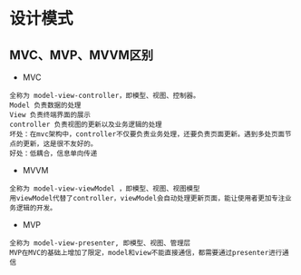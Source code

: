 # 设计模式

## MVC、MVP、MVVM区别
- MVC
```
全称为 model-view-controller，即模型、视图、控制器。
Model 负责数据的处理
View 负责终端界面的展示
controller 负责视图的更新以及业务逻辑的处理
坏处：在mvc架构中，controller不仅要负责业务处理，还要负责页面更新。遇到多处页面节点的更新，这是很不友好的。
好处：低耦合，信息单向传递
```

- MVVM
```
全称为 model-view-viewModel ，即模型、视图、视图模型
用viewModel代替了controller，viewModel会自动处理更新页面，能让使用者更加专注业务逻辑的开发。
```

- MVP 
```
全称为 model-view-presenter, 即模型、视图、管理层
MVP在MVC的基础上增加了限定，model和view不能直接通信，都需要通过presenter进行通信
```
